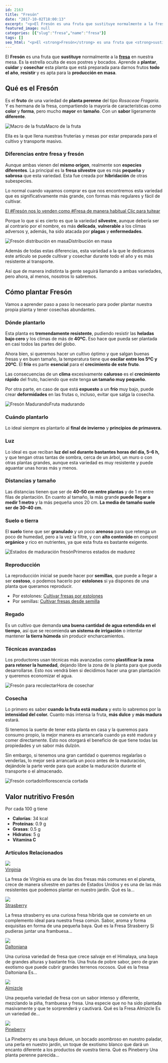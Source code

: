```yaml
---
id: 2163
title: "Fresón"
date: "2017-10-02T18:00:13"
excerpt: "<p>El Fresón es una fruta que sustituye normalmente a la fresa en nuestra mesa. Es la estrella oculta de esos postres y bocados. Aprende a plantar, cuidar y cosechar esta planta que está preparada para darnos frutos todo el año, resistir y es apta para la producción en masa. Qué es el Fresón Es el fruto&hellip; <a class=\"more-link\" href=\"https://plantasyflores.online/fresa/freson/\">Seguir leyendo <span class=\"screen-reader-text\">Fresón</span> <span class=\"meta-nav\" aria-hidden=\"true\">&rarr;</span></a></p>\n"
featured_image: null
categories: [{"slug":"fresa","name":"fresa"}]
tags: []
seo_html: "<p>El <strong>Fresón</strong> es una fruta que <strong>sustituye</strong> normalmente a la <strong><a href=\"/fresa/\">fresa</a></strong> en nuestra mesa. Es la estrella oculta de esos postres y bocados. Aprende a <strong>plantar</strong>, <strong>cuidar</strong> y <strong>cosechar</strong> esta planta que está preparada para darnos frutos <strong>todo el año</strong>, <strong>resistir</strong> y es apta para la <strong>producción en masa</strong>.</p> <h2>Qué es el Fresón</h2> <p>Es el <strong>fruto</strong> de una variedad de <strong>planta perenne</strong> del tipo <em>Rosaceae Fragaria</em>. Y es hermana de la fresa, compartiendo la mayoría de características como <strong>color</strong> y <strong>forma</strong>, pero mucho <strong>mayor</strong> en <strong>tamaño</strong>. Con un <strong>sabor</strong> ligeramente <strong>diferente</strong>.</p> <img src=\"https://plantasyflores.online/wp-content/uploads/2017/10/strawberries-58195_1920-325x244.jpg\" alt=\"Macro de la fruta\" />Macro de la fruta <p>Ella es la que llena nuestras fruterías y mesas por estar preparada para el cultivo y transporte masivo.</p> <h3>Diferencias entre fresa y fresón</h3> <p>Aunque ambas vienen del <strong>mismo origen</strong>, realmente son <strong>especies diferentes</strong>. La principal es la <strong>fresa silvestre</strong> que es más <strong>pequeña</strong> y <strong>sabrosa</strong> que esta variedad. Esta fue creada por <strong>hibridación</strong> de otras subespecies.</p> <p>Lo normal cuando vayamos comprar es que nos encontremos esta variedad que es significativamente más grande, con formas más regulares y fácil de cultivar.</p> <p><a href=\"https://twitter.com/intent/tweet?url=/fresa/pineberry/&amp;text=El%20%23Fres%C3%B3n%20nos%20lo%20venden%20como%20%23Fresa%20de%20manera%20habitual&amp;via=JardineraAmable&amp;related=JardineraAmable\" target=\"_blank\" rel=\"noopener noreferrer\">El #Fresón nos lo venden como #Fresa de manera habitual </a><a href=\"https://twitter.com/intent/tweet?url=/fresa/pineberry/&amp;text=El%20%23Fres%C3%B3n%20nos%20lo%20venden%20como%20%23Fresa%20de%20manera%20habitual&amp;via=JardineraAmable&amp;related=JardineraAmable\" target=\"_blank\" rel=\"noopener noreferrer\">﻿Clic para tuitear</a></p> <p>Porque lo que si es cierto es que la variedad <strong>silvestre</strong>, aunque debería ser al contrario por el nombre, es más <strong>delicada</strong>, <strong>vulnerable</strong> a los climas adversos y, además, ha sido atacada por <strong>plagas</strong> y <strong>enfermedades</strong>.</p> <img src=\"https://plantasyflores.online/wp-content/uploads/2017/10/strawberry-2289500_1920-325x217.jpg\" alt=\"Fresón distribución en masa\" />Distribución en masa <p>Además de todas estas diferencias, esta variedad a la que le dedicamos este artículo se puede cultivar y cosechar durante todo el año y es más resistente al transporte.</p> <p>Así que de manera indistinta la gente seguirá llamando a ambas variedades, pero ahora, al menos, nosotros lo sabremos.</p> <h2>Cómo plantar Fresón</h2> <p>Vamos a aprender paso a paso lo necesario para poder plantar nuestra propia planta y tener cosechas abundantes.</p> <h3>Dónde plantarlo</h3> <p>Esta planta es <strong>tremendamente resistente</strong>, pudiendo resistir las <strong>heladas bajo cero</strong> y los climas de más de<strong> 40ºC.</strong> Eso hace que pueda ser plantada en casi todos las partes del globo.</p> <p>Ahora bien, si queremos hacer un cultivo óptimo y que salgan buenas fresas y en buen tamaño, la temperatura tiene que<strong> oscilar entre los 5ºC y 20ºC</strong>. El <strong>frío</strong> es parte <strong>esencial</strong> para el <strong>crecimiento de este fruto</strong>.</p> <p>Las consecuencias de un <strong>clima</strong> excesivamente <strong>caluroso</strong> es el <strong>crecimiento rápido</strong> del fruto, haciendo que este tenga<strong> un tamaño muy pequeño</strong>.</p> <p>Por otra parte, en caso de que está <strong>expuesto</strong> a un <strong>frío</strong> muy bajo, puede crear <strong>deformidades</strong> en las frutas o, incluso, evitar que salga la cosecha.</p> <img src=\"https://plantasyflores.online/wp-content/uploads/2017/10/strawberry-2370479_1920-325x217.jpg\" alt=\"Fresón Madurando\" />Fruta madurando <h3>Cuándo plantarlo</h3> <p>Lo ideal siempre es plantarlo al <strong>final de invierno</strong> y <strong>principios de primavera.</strong></p> <h3>Luz</h3> <p>Lo ideal es que reciban <strong>luz del sol durante bastantes horas del día, 5–6 h,</strong> y que tengan otras tantas de sombra, cerca de un árbol, un muro o con otras plantas grandes, aunque esta variedad es muy resistente y puede aguantar unas horas más y menos.</p> <h3>Distancias y tamaño</h3> <p>Las distancias tienen que ser de <strong>40–50 cm entre plantas</strong> y de 1 m entre filas de plantación. En cuanto al tamaño, la más grande <strong>puede llegar a medir 1 metro</strong> y la más pequeña unos 20 cm. <strong>La media de tamaño suele ser de 30–40 cm.</strong></p> <h3>Suelo o tierra</h3> <p>El <strong>suelo</strong> tiene que ser <strong>granulado</strong> y un poco <strong>arenoso</strong> para que retenga un poco de humedad, pero a la vez la filtre, y con <strong>alto contenido </strong>en compost <strong>orgánico</strong> y rico en nutrientes, ya que esta fruta es bastante exigente.</p> <img src=\"https://plantasyflores.online/wp-content/uploads/2017/10/wood-strawberry-2406605_1920-1-325x217.jpg\" alt=\"Estados de maduración fresón\" />Primeros estados de madurez <h3>Reproducción</h3> <p>La reproducción inicial se puede hacer por <strong>semillas</strong>, que puede a llegar a ser <strong>costoso</strong>, o podemos hacerlo por <strong>estolones</strong> si ya dispones de una planta que queramos reproducir.</p> <ul> <li>Por estolones: <a href=\"/fresa/#Por_estolones\">Cultivar fresas por estolones</a></li> <li>Por semillas: <a href=\"/fresa/#Por_semillas\">Cultivar fresas desde semilla</a></li> </ul> <h3>Regado</h3> <p>Es un cultivo que demanda<strong> una buena cantidad de agua extendida en el tiempo</strong>, así que se recomienda <strong>un sistema de irrigación</strong> o intentar mantener <strong>la tierra húmeda</strong> sin producir encharcamientos.</p> <h3>Técnicas avanzadas</h3> <p>Los productores usan técnicas más avanzadas como<strong> plastificar la zona para retener la humedad</strong>, dejando libre la zona de la planta para que pueda desarrollarse. Esto nos vendrá bien si decidimos hacer una gran plantación y queremos economizar el agua.</p> <img src=\"https://plantasyflores.online/wp-content/uploads/2017/10/strawberry-2547654_1920-325x244.jpg\" alt=\"Fresón para recolectar\" />Hora de cosechar <h3>Cosecha</h3> <p>Lo primero es saber <strong>cuando la fruta está madura</strong> y esto lo sabremos por la <strong>intensidad del color.</strong> Cuanto más intensa la fruta, <strong>más dulce</strong> y <strong>más madura</strong> estará.</p> <p>Si tenemos la suerte de tener esta planta en casa y la queremos para consumo propio, la mejor manera es arrancarla cuando ya esté madura y comer directamente. Esto nos otorgará el beneficio de que tiene todas las propiedades y un sabor más dulzón.</p> <p>Sin embargo, si tenemos una gran cantidad o queremos regalarlas o venderlas, lo mejor será arrancarla un poco antes de la maduración, dejándole la parte verde para que acabe la maduración durante el transporte o el almacenado.</p> <img src=\"https://plantasyflores.online/wp-content/uploads/2017/10/fruit-2343210_1920-325x217.jpg\" alt=\"Fresón cortado\" />Inflorescencia cortada <h2>Valor nutritivo Fresón</h2> <p>Por cada 100 g tiene</p> <ul> <li><strong>Calorías</strong>: 34 kcal</li> <li><strong>Proteínas</strong>: 0.9 g</li> <li><strong>Grasas</strong>: 0.5 g</li> <li><strong>Hidratos</strong>: 5 g</li> <li><strong>Vitamina C</strong></li> </ul> <h3> Artículos Relacionados<br /> </h3> <img src=\"https://plantasyflores.online/wp-content/uploads/2017/12/strawberry-2547654_1920.jpg\" /> <a href=\"/fresa/virginia/\"><br /> Virginia<br /> </a> <p>La fresa de Virginia es una de las dos fresas más comunes en el planeta, crece de manera silvestre en partes de Estados Unidos y es una de las más resistentes que podemos plantar en nuestro jardín. Qué es la...</p> <img src=\"https://plantasyflores.online/wp-content/uploads/2017/12/3452030349_d8fc2778a3_b.jpg\" /> <a href=\"/fresa/strasberry/\"><br /> Strasberry<br /> </a> <p>La fresa strasberry es una curiosa fresa híbrida que se convierte en un complemento ideal para nuestra fresa común. Sabor, aroma y forma exquisitas en forma de una pequeña baya. Qué es la Fresa Strasberry Si pudieras juntar una frambuesa...</p> <img src=\"https://plantasyflores.online/wp-content/uploads/2017/12/plant-fruit-berry-sweet-flower-foliage-1187633-pxhere.com_.jpg\" /> <a href=\"/fresa/daltoniana/\"><br /> Daltoniana<br /> </a> <p>Una curiosa variedad de fresa que crece salvaje en el Himalaya, una baya de grandes alturas y bastante fría. Una fruta de pobre sabor, pero de gran exotismo que puede cubrir grandes terrenos rocosos. Qué es la fresa Daltoniana Es...</p> <img src=\"https://plantasyflores.online/wp-content/uploads/2017/12/Fragaria_moschata_detail.jpg\" /> <a href=\"/fresa/almizcle/\"><br /> Almizcle<br /> </a> <p>Una pequeña variedad de fresa con un sabor intenso y diferente, mezclando la piña, frambuesa y fresa. Una especie que no ha sido plantada masivamente y que te sorprenderá y cautivará. Qué es la Fresa Almizcle Es un variedad de...</p> <img src=\"https://plantasyflores.online/wp-content/uploads/2017/12/Pineberry_.jpg\" /> <a href=\"/fresa/pineberry/\"><br /> Pineberry<br /> </a> <p>La Pineberry es una baya deluxe, un bocado asombroso en nuestro paladar, una perla en nuestro jardín, un toque de exotismo blanco que dará un encanto diferente a los productos de vuestra tierra. Qué es Pineberry Una planta perenne parecida...</p>"
---
```


<p>El <strong>Fresón</strong> es una fruta que <strong>sustituye</strong> normalmente a la <strong><a href="/fresa/">fresa</a></strong> en nuestra mesa. Es la estrella oculta de esos postres y bocados. Aprende a <strong>plantar</strong>, <strong>cuidar</strong> y <strong>cosechar</strong> esta planta que está preparada para darnos frutos <strong>todo el año</strong>, <strong>resistir</strong> y es apta para la <strong>producción en masa</strong>.</p> <h2>Qué es el Fresón</h2> <p>Es el <strong>fruto</strong> de una variedad de <strong>planta perenne</strong> del tipo <em>Rosaceae Fragaria</em>. Y es hermana de la fresa, compartiendo la mayoría de características como <strong>color</strong> y <strong>forma</strong>, pero mucho <strong>mayor</strong> en <strong>tamaño</strong>. Con un <strong>sabor</strong> ligeramente <strong>diferente</strong>.</p> <img src="https://plantasyflores.online/wp-content/uploads/2017/10/strawberries-58195_1920-325x244.jpg" alt="Macro de la fruta" />Macro de la fruta <p>Ella es la que llena nuestras fruterías y mesas por estar preparada para el cultivo y transporte masivo.</p> <h3>Diferencias entre fresa y fresón</h3> <p>Aunque ambas vienen del <strong>mismo origen</strong>, realmente son <strong>especies diferentes</strong>. La principal es la <strong>fresa silvestre</strong> que es más <strong>pequeña</strong> y <strong>sabrosa</strong> que esta variedad. Esta fue creada por <strong>hibridación</strong> de otras subespecies.</p> <p>Lo normal cuando vayamos comprar es que nos encontremos esta variedad que es significativamente más grande, con formas más regulares y fácil de cultivar.</p> <p><a href="https://twitter.com/intent/tweet?url=/fresa/pineberry/&amp;text=El%20%23Fres%C3%B3n%20nos%20lo%20venden%20como%20%23Fresa%20de%20manera%20habitual&amp;via=JardineraAmable&amp;related=JardineraAmable" target="_blank" rel="noopener noreferrer">El #Fresón nos lo venden como #Fresa de manera habitual </a><a href="https://twitter.com/intent/tweet?url=/fresa/pineberry/&amp;text=El%20%23Fres%C3%B3n%20nos%20lo%20venden%20como%20%23Fresa%20de%20manera%20habitual&amp;via=JardineraAmable&amp;related=JardineraAmable" target="_blank" rel="noopener noreferrer">﻿Clic para tuitear</a></p> <p>Porque lo que si es cierto es que la variedad <strong>silvestre</strong>, aunque debería ser al contrario por el nombre, es más <strong>delicada</strong>, <strong>vulnerable</strong> a los climas adversos y, además, ha sido atacada por <strong>plagas</strong> y <strong>enfermedades</strong>.</p> <img src="https://plantasyflores.online/wp-content/uploads/2017/10/strawberry-2289500_1920-325x217.jpg" alt="Fresón distribución en masa" />Distribución en masa <p>Además de todas estas diferencias, esta variedad a la que le dedicamos este artículo se puede cultivar y cosechar durante todo el año y es más resistente al transporte.</p> <p>Así que de manera indistinta la gente seguirá llamando a ambas variedades, pero ahora, al menos, nosotros lo sabremos.</p> <h2>Cómo plantar Fresón</h2> <p>Vamos a aprender paso a paso lo necesario para poder plantar nuestra propia planta y tener cosechas abundantes.</p> <h3>Dónde plantarlo</h3> <p>Esta planta es <strong>tremendamente resistente</strong>, pudiendo resistir las <strong>heladas bajo cero</strong> y los climas de más de<strong> 40ºC.</strong> Eso hace que pueda ser plantada en casi todos las partes del globo.</p> <p>Ahora bien, si queremos hacer un cultivo óptimo y que salgan buenas fresas y en buen tamaño, la temperatura tiene que<strong> oscilar entre los 5ºC y 20ºC</strong>. El <strong>frío</strong> es parte <strong>esencial</strong> para el <strong>crecimiento de este fruto</strong>.</p> <p>Las consecuencias de un <strong>clima</strong> excesivamente <strong>caluroso</strong> es el <strong>crecimiento rápido</strong> del fruto, haciendo que este tenga<strong> un tamaño muy pequeño</strong>.</p> <p>Por otra parte, en caso de que está <strong>expuesto</strong> a un <strong>frío</strong> muy bajo, puede crear <strong>deformidades</strong> en las frutas o, incluso, evitar que salga la cosecha.</p> <img src="https://plantasyflores.online/wp-content/uploads/2017/10/strawberry-2370479_1920-325x217.jpg" alt="Fresón Madurando" />Fruta madurando <h3>Cuándo plantarlo</h3> <p>Lo ideal siempre es plantarlo al <strong>final de invierno</strong> y <strong>principios de primavera.</strong></p> <h3>Luz</h3> <p>Lo ideal es que reciban <strong>luz del sol durante bastantes horas del día, 5–6 h,</strong> y que tengan otras tantas de sombra, cerca de un árbol, un muro o con otras plantas grandes, aunque esta variedad es muy resistente y puede aguantar unas horas más y menos.</p> <h3>Distancias y tamaño</h3> <p>Las distancias tienen que ser de <strong>40–50 cm entre plantas</strong> y de 1 m entre filas de plantación. En cuanto al tamaño, la más grande <strong>puede llegar a medir 1 metro</strong> y la más pequeña unos 20 cm. <strong>La media de tamaño suele ser de 30–40 cm.</strong></p> <h3>Suelo o tierra</h3> <p>El <strong>suelo</strong> tiene que ser <strong>granulado</strong> y un poco <strong>arenoso</strong> para que retenga un poco de humedad, pero a la vez la filtre, y con <strong>alto contenido </strong>en compost <strong>orgánico</strong> y rico en nutrientes, ya que esta fruta es bastante exigente.</p> <img src="https://plantasyflores.online/wp-content/uploads/2017/10/wood-strawberry-2406605_1920-1-325x217.jpg" alt="Estados de maduración fresón" />Primeros estados de madurez <h3>Reproducción</h3> <p>La reproducción inicial se puede hacer por <strong>semillas</strong>, que puede a llegar a ser <strong>costoso</strong>, o podemos hacerlo por <strong>estolones</strong> si ya dispones de una planta que queramos reproducir.</p> <ul> <li>Por estolones: <a href="/fresa/#Por_estolones">Cultivar fresas por estolones</a></li> <li>Por semillas: <a href="/fresa/#Por_semillas">Cultivar fresas desde semilla</a></li> </ul> <h3>Regado</h3> <p>Es un cultivo que demanda<strong> una buena cantidad de agua extendida en el tiempo</strong>, así que se recomienda <strong>un sistema de irrigación</strong> o intentar mantener <strong>la tierra húmeda</strong> sin producir encharcamientos.</p> <h3>Técnicas avanzadas</h3> <p>Los productores usan técnicas más avanzadas como<strong> plastificar la zona para retener la humedad</strong>, dejando libre la zona de la planta para que pueda desarrollarse. Esto nos vendrá bien si decidimos hacer una gran plantación y queremos economizar el agua.</p> <img src="https://plantasyflores.online/wp-content/uploads/2017/10/strawberry-2547654_1920-325x244.jpg" alt="Fresón para recolectar" />Hora de cosechar <h3>Cosecha</h3> <p>Lo primero es saber <strong>cuando la fruta está madura</strong> y esto lo sabremos por la <strong>intensidad del color.</strong> Cuanto más intensa la fruta, <strong>más dulce</strong> y <strong>más madura</strong> estará.</p> <p>Si tenemos la suerte de tener esta planta en casa y la queremos para consumo propio, la mejor manera es arrancarla cuando ya esté madura y comer directamente. Esto nos otorgará el beneficio de que tiene todas las propiedades y un sabor más dulzón.</p> <p>Sin embargo, si tenemos una gran cantidad o queremos regalarlas o venderlas, lo mejor será arrancarla un poco antes de la maduración, dejándole la parte verde para que acabe la maduración durante el transporte o el almacenado.</p> <img src="https://plantasyflores.online/wp-content/uploads/2017/10/fruit-2343210_1920-325x217.jpg" alt="Fresón cortado" />Inflorescencia cortada <h2>Valor nutritivo Fresón</h2> <p>Por cada 100 g tiene</p> <ul> <li><strong>Calorías</strong>: 34 kcal</li> <li><strong>Proteínas</strong>: 0.9 g</li> <li><strong>Grasas</strong>: 0.5 g</li> <li><strong>Hidratos</strong>: 5 g</li> <li><strong>Vitamina C</strong></li> </ul> <h3> Artículos Relacionados<br /> </h3> <img src="https://plantasyflores.online/wp-content/uploads/2017/12/strawberry-2547654_1920.jpg" /> <a href="/fresa/virginia/"><br /> Virginia<br /> </a> <p>La fresa de Virginia es una de las dos fresas más comunes en el planeta, crece de manera silvestre en partes de Estados Unidos y es una de las más resistentes que podemos plantar en nuestro jardín. Qué es la...</p> <img src="https://plantasyflores.online/wp-content/uploads/2017/12/3452030349_d8fc2778a3_b.jpg" /> <a href="/fresa/strasberry/"><br /> Strasberry<br /> </a> <p>La fresa strasberry es una curiosa fresa híbrida que se convierte en un complemento ideal para nuestra fresa común. Sabor, aroma y forma exquisitas en forma de una pequeña baya. Qué es la Fresa Strasberry Si pudieras juntar una frambuesa...</p> <img src="https://plantasyflores.online/wp-content/uploads/2017/12/plant-fruit-berry-sweet-flower-foliage-1187633-pxhere.com_.jpg" /> <a href="/fresa/daltoniana/"><br /> Daltoniana<br /> </a> <p>Una curiosa variedad de fresa que crece salvaje en el Himalaya, una baya de grandes alturas y bastante fría. Una fruta de pobre sabor, pero de gran exotismo que puede cubrir grandes terrenos rocosos. Qué es la fresa Daltoniana Es...</p> <img src="https://plantasyflores.online/wp-content/uploads/2017/12/Fragaria_moschata_detail.jpg" /> <a href="/fresa/almizcle/"><br /> Almizcle<br /> </a> <p>Una pequeña variedad de fresa con un sabor intenso y diferente, mezclando la piña, frambuesa y fresa. Una especie que no ha sido plantada masivamente y que te sorprenderá y cautivará. Qué es la Fresa Almizcle Es un variedad de...</p> <img src="https://plantasyflores.online/wp-content/uploads/2017/12/Pineberry_.jpg" /> <a href="/fresa/pineberry/"><br /> Pineberry<br /> </a> <p>La Pineberry es una baya deluxe, un bocado asombroso en nuestro paladar, una perla en nuestro jardín, un toque de exotismo blanco que dará un encanto diferente a los productos de vuestra tierra. Qué es Pineberry Una planta perenne parecida...</p>

